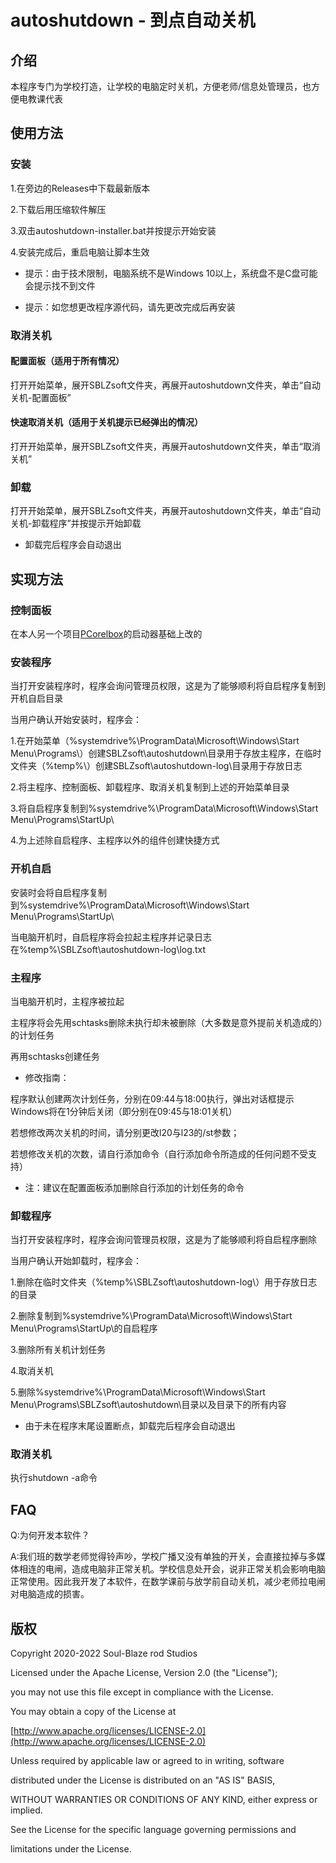 # autoshutdown - 到点自动关机
## 介绍
本程序专门为学校打造，让学校的电脑定时关机，方便老师/信息处管理员，也方便电教课代表
## 使用方法
### 安装
1.在旁边的Releases中下载最新版本

2.下载后用压缩软件解压

3.双击autoshutdown-installer.bat并按提示开始安装

4.安装完成后，重启电脑让脚本生效

* 提示：由于技术限制，电脑系统不是Windows 10以上，系统盘不是C盘可能会提示找不到文件

* 提示：如您想更改程序源代码，请先更改完成后再安装
### 取消关机
#### 配置面板（适用于所有情况）
打开开始菜单，展开SBLZsoft文件夹，再展开autoshutdown文件夹，单击“自动关机-配置面板”
#### 快速取消关机（适用于关机提示已经弹出的情况）
打开开始菜单，展开SBLZsoft文件夹，再展开autoshutdown文件夹，单击“取消关机”
### 卸载
打开开始菜单，展开SBLZsoft文件夹，再展开autoshutdown文件夹，单击“自动关机-卸载程序”并按提示开始卸载

* 卸载完后程序会自动退出
## 实现方法
### 控制面板
在本人另一个项目[PCorelbox](https://github.com/idhaname/PCorelbox-Launcher)的启动器基础上改的
### 安装程序
当打开安装程序时，程序会询问管理员权限，这是为了能够顺利将自启程序复制到开机自启目录

当用户确认开始安装时，程序会：

1.在开始菜单（%systemdrive%\ProgramData\Microsoft\Windows\Start Menu\Programs\）创建SBLZsoft\autoshutdown\目录用于存放主程序，在临时文件夹（%temp%\）创建SBLZsoft\autoshutdown-log\目录用于存放日志

2.将主程序、控制面板、卸载程序、取消关机复制到上述的开始菜单目录

3.将自启程序复制到%systemdrive%\ProgramData\Microsoft\Windows\Start Menu\Programs\StartUp\

4.为上述除自启程序、主程序以外的组件创建快捷方式
### 开机自启
安装时会将自启程序复制到%systemdrive%\ProgramData\Microsoft\Windows\Start Menu\Programs\StartUp\

当电脑开机时，自启程序将会拉起主程序并记录日志在%temp%\SBLZsoft\autoshutdown-log\log.txt
### 主程序
当电脑开机时，主程序被拉起

主程序将会先用schtasks删除未执行却未被删除（大多数是意外提前关机造成的）的计划任务

再用schtasks创建任务

* 修改指南：

程序默认创建两次计划任务，分别在09:44与18:00执行，弹出对话框提示Windows将在1分钟后关闭（即分别在09:45与18:01关机）

若想修改两次关机的时间，请分别更改l20与l23的/st参数；

若想修改关机的次数，请自行添加命令（自行添加命令所造成的任何问题不受支持）

* 注：建议在配置面板添加删除自行添加的计划任务的命令

### 卸载程序
当打开安装程序时，程序会询问管理员权限，这是为了能够顺利将自启程序删除

当用户确认开始卸载时，程序会：

1.删除在临时文件夹（%temp%\SBLZsoft\autoshutdown-log\）用于存放日志的目录

2.删除复制到%systemdrive%\ProgramData\Microsoft\Windows\Start Menu\Programs\StartUp\的自启程序

3.删除所有关机计划任务

4.取消关机

5.删除%systemdrive%\ProgramData\Microsoft\Windows\Start Menu\Programs\SBLZsoft\autoshutdown\目录以及目录下的所有内容

* 由于未在程序末尾设置断点，卸载完后程序会自动退出
### 取消关机
执行shutdown -a命令
## FAQ

Q:为何开发本软件？

A:我们班的数学老师觉得铃声吵，学校广播又没有单独的开关，会直接拉掉与多媒体相连的电闸，造成电脑非正常关机。学校信息处开会，说非正常关机会影响电脑正常使用。因此我开发了本软件，在数学课前与放学前自动关机，减少老师拉电闸对电脑造成的损害。

## 版权
Copyright 2020-2022 Soul-Blaze rod Studios

Licensed under the Apache License, Version 2.0 (the "License");

you may not use this file except in compliance with the License.

You may obtain a copy of the License at

[http://www.apache.org/licenses/LICENSE-2.0](http://www.apache.org/licenses/LICENSE-2.0)

Unless required by applicable law or agreed to in writing, software

distributed under the License is distributed on an "AS IS" BASIS,

WITHOUT WARRANTIES OR CONDITIONS OF ANY KIND, either express or implied.

See the License for the specific language governing permissions and

limitations under the License.
